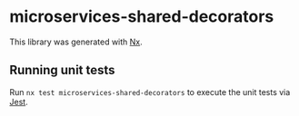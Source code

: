 # microservices-shared-decorators

This library was generated with [Nx](https://nx.dev).

## Running unit tests

Run `nx test microservices-shared-decorators` to execute the unit tests via [Jest](https://jestjs.io).
